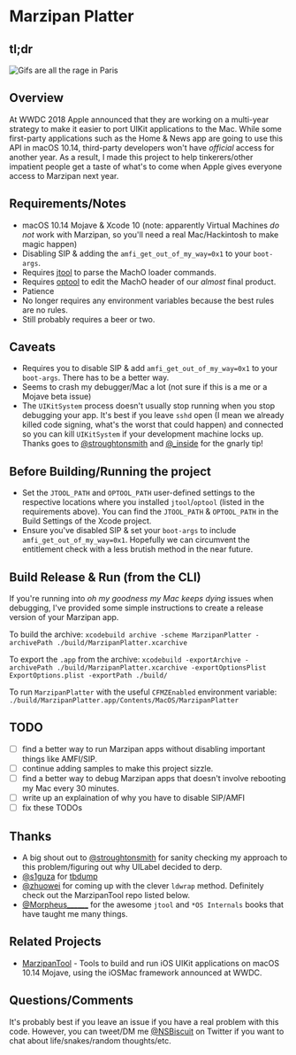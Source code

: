 # Marzipan Platter
## tl;dr
![Gifs are all the rage in Paris](https://github.com/biscuitehh/MarzipanPlatter/raw/master/assets/demo.gif)

## Overview
At WWDC 2018 Apple announced that they are working on a multi-year strategy to make it easier to port UIKit applications to the Mac. While some first-party applications such as the Home & News app are going to use this API in macOS 10.14, third-party developers won't have _official_ access for another year. As a result, I made this project to help tinkerers/other impatient people get a taste of what's to come when Apple gives everyone access to Marzipan next year.

## Requirements/Notes
- macOS 10.14 Mojave & Xcode 10 (note: apparently Virtual Machines *do not* work with Marzipan, so you'll need a real Mac/Hackintosh to make magic happen)
- Disabling SIP & adding the `amfi_get_out_of_my_way=0x1` to your `boot-args`.
- Requires [jtool](http://www.newosxbook.com/tools/jtool.html) to parse the MachO loader commands.
- Requires [optool](https://github.com/alexzielenski/optool) to edit the MachO header of our _almost_ final product.
- Patience
- No longer requires any environment variables because the best rules are no rules.
- Still probably requires a beer or two.

## Caveats
- Requires you to disable SIP & add `amfi_get_out_of_my_way=0x1` to your `boot-args`. There has to be a better way.
- Seems to crash my debugger/Mac a lot (not sure if this is a me or a Mojave beta issue)
- The `UIKitSystem` process doesn't usually stop running when you stop debugging your app. It's best if you leave `sshd` open (I mean we already killed code signing, what's the worst that could happen) and connected so you can kill `UIKitSystem` if your development machine locks up. Thanks goes to [@stroughtonsmith](https://twitter.com/stroughtonsmith) and [@_inside](https://twitter.com/_inside) for the gnarly tip!

## Before Building/Running the project
- Set the `JTOOL_PATH` and `OPTOOL_PATH` user-defined settings to the respective locations where you installed `jtool`/`optool` (listed in the requirements above). You can find the `JTOOL_PATH` & `OPTOOL_PATH` in the Build Settings of the Xcode project.
- Ensure you've disabled SIP & set your `boot-args` to include `amfi_get_out_of_my_way=0x1`. Hopefully we can circumvent the entitlement check with a less brutish method in the near future.

## Build Release & Run (from the CLI)
If you're running into _oh my goodness my Mac keeps dying_ issues when debugging, I've provided some simple instructions to create a release version of your Marzipan app.

To build the archive: 
`xcodebuild archive -scheme MarzipanPlatter -archivePath ./build/MarzipanPlatter.xcarchive`

To export the `.app` from the archive: 
`xcodebuild -exportArchive -archivePath ./build/MarzipanPlatter.xcarchive -exportOptionsPlist ExportOptions.plist -exportPath ./build/`

To run `MarzipanPlatter` with the useful `CFMZEnabled` environment variable:
`./build/MarzipanPlatter.app/Contents/MacOS/MarzipanPlatter`

## TODO
- [ ] find a better way to run Marzipan apps without disabling important things like AMFI/SIP.
- [ ] continue adding samples to make this project sizzle.
- [ ] find a better way to debug Marzipan apps that doesn't involve rebooting my Mac every 30 minutes.
- [ ] write up an explaination of why you have to disable SIP/AMFI
- [ ] fix these TODOs

## Thanks
- A big shout out to [@stroughtonsmith](https://twitter.com/stroughtonsmith) for sanity checking my approach to this problem/figuring out why UILabel decided to derp.
- [@s1guza](https://twitter.com/s1guza) for [tbdump](https://github.com/Siguza/tbdump)
- [@zhuowei](https://twitter.com/zhuowei) for coming up with the clever `ldwrap` method. Definitely check out the MarzipanTool repo listed below.
- [@Morpheus______](https://twitter.com/Morpheus______) for the awesome `jtool` and `*OS Internals` books that have taught me many things.

## Related Projects
- [MarzipanTool](https://github.com/zhuowei/MarzipanTool) - Tools to build and run iOS UIKit applications on macOS 10.14 Mojave, using the iOSMac framework announced at WWDC.

## Questions/Comments
It's probably best if you leave an issue if you have a real problem with this code. However, you can tweet/DM me [@NSBiscuit](https://twitter.com/NSBiscuit) on Twitter if you want to chat about life/snakes/random thoughts/etc.
